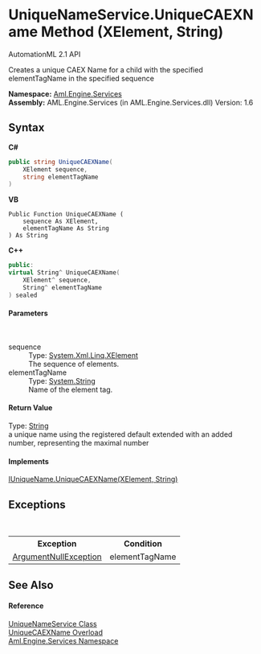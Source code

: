 # UniqueNameService.UniqueCAEXName Method (XElement, String)
AutomationML 2.1 API 

Creates a unique CAEX Name for a child with the specified elementTagName in the specified sequence

**Namespace:**&nbsp;<a href="N_Aml_Engine_Services">Aml.Engine.Services</a><br />**Assembly:**&nbsp;AML.Engine.Services (in AML.Engine.Services.dll) Version: 1.6

## Syntax

**C#**<br />
``` C#
public string UniqueCAEXName(
	XElement sequence,
	string elementTagName
)
```

**VB**<br />
``` VB
Public Function UniqueCAEXName ( 
	sequence As XElement,
	elementTagName As String
) As String
```

**C++**<br />
``` C++
public:
virtual String^ UniqueCAEXName(
	XElement^ sequence, 
	String^ elementTagName
) sealed
```


#### Parameters
&nbsp;<dl><dt>sequence</dt><dd>Type: <a href="https://docs.microsoft.com/dotnet/api/system.xml.linq.xelement" target="_parent" rel="noopener noreferrer">System.Xml.Linq.XElement</a><br />The sequence of elements.</dd><dt>elementTagName</dt><dd>Type: <a href="https://docs.microsoft.com/dotnet/api/system.string" target="_parent" rel="noopener noreferrer">System.String</a><br />Name of the element tag.</dd></dl>

#### Return Value
Type: <a href="https://docs.microsoft.com/dotnet/api/system.string" target="_parent" rel="noopener noreferrer">String</a><br />a unique name using the registered default extended with an added number, representing the maximal number

#### Implements
<a href="M_Aml_Engine_Services_Interfaces_IUniqueName_UniqueCAEXName">IUniqueName.UniqueCAEXName(XElement, String)</a><br />

## Exceptions
&nbsp;<table><tr><th>Exception</th><th>Condition</th></tr><tr><td><a href="https://docs.microsoft.com/dotnet/api/system.argumentnullexception" target="_parent" rel="noopener noreferrer">ArgumentNullException</a></td><td>elementTagName</td></tr></table>

## See Also


#### Reference
<a href="T_Aml_Engine_Services_UniqueNameService">UniqueNameService Class</a><br /><a href="Overload_Aml_Engine_Services_UniqueNameService_UniqueCAEXName">UniqueCAEXName Overload</a><br /><a href="N_Aml_Engine_Services">Aml.Engine.Services Namespace</a><br />